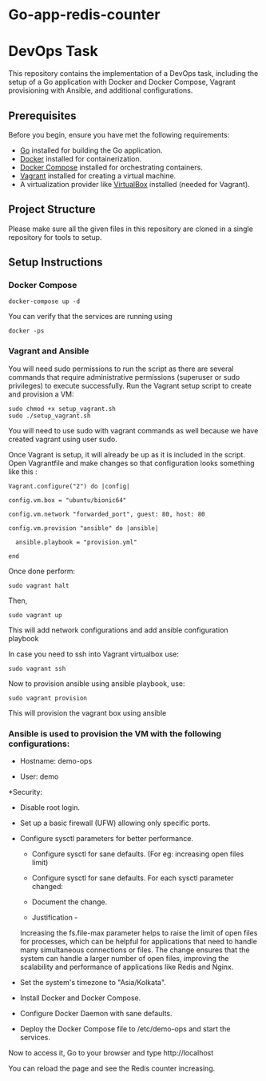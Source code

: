 # Go-app-redis-counter

# DevOps Task

This repository contains the implementation of a DevOps task, including the setup of a Go application with Docker and Docker Compose, Vagrant provisioning with Ansible, and additional configurations.

## Prerequisites

Before you begin, ensure you have met the following requirements:

- [Go](https://golang.org/doc/install) installed for building the Go application.
- [Docker](https://docs.docker.com/get-docker/) installed for containerization.
- [Docker Compose](https://docs.docker.com/compose/install/) installed for orchestrating containers.
- [Vagrant](https://www.vagrantup.com/docs/installation) installed for creating a virtual machine.
- A virtualization provider like [VirtualBox](https://www.virtualbox.org/) installed (needed for Vagrant).

## Project Structure

Please make sure all the given files in this repository are cloned in a single repository for tools to setup.

## Setup Instructions

### Docker Compose
```
docker-compose up -d
```
You can verify that the services are running using 
```
docker -ps
```
### Vagrant and Ansible
You will need sudo permissions to run the script as there are several commands that require administrative permissions (superuser or sudo privileges) to execute successfully.
Run the Vagrant setup script to create and provision a VM:
```
sudo chmod +x setup_vagrant.sh
sudo ./setup_vagrant.sh
```
You will need to use sudo with vagrant commands as well because we have created vagrant using user sudo.

Once Vagrant is setup, it will already be up as it is included in the script.
Open Vagrantfile and make changes so that configuration looks something like this :
```
Vagrant.configure("2") do |config|

config.vm.box = "ubuntu/bionic64"

config.vm.network "forwarded_port", guest: 80, host: 80

config.vm.provision "ansible" do |ansible|

  ansible.playbook = "provision.yml"
  
end
```
Once done perform:
```
sudo vagrant halt
```
Then,
```
sudo vagrant up
```
This will add network configurations and add ansible configuration playbook

In case you need to ssh into Vagrant virtualbox use:
```
sudo vagrant ssh
```
Now to provision ansible using ansible playbook, use:
```
sudo vagrant provision
```
This will provision the vagrant box using ansible

### Ansible is used to provision the VM with the following configurations:

* Hostname: demo-ops

* User: demo

*Security:

   * Disable root login.
   
   * Set up a basic firewall (UFW) allowing only specific ports.
   
* Configure sysctl parameters for better performance.

   * Configure sysctl for sane defaults. (For eg: increasing open files limit)
   
   * Configure sysctl for sane defaults. For each sysctl parameter changed:
   
   * Document the change. 
   
   * Justification -
   
    Increasing the fs.file-max parameter helps to raise the limit of open files for processes, which can be helpful for applications that need to handle many simultaneous connections or files.
    The change ensures that the system can handle a larger number of open files, improving the scalability and performance of applications like Redis and Nginx. 
        
* Set the system's timezone to "Asia/Kolkata".

* Install Docker and Docker Compose.

* Configure Docker Daemon with sane defaults.

* Deploy the Docker Compose file to /etc/demo-ops and start the services.



Now to access it, Go to your browser and type http://localhost 

You can reload the page and see the Redis counter increasing.






